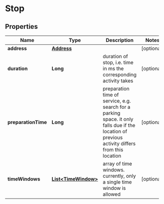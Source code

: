 
# Stop

## Properties
Name | Type | Description | Notes
------------ | ------------- | ------------- | -------------
**address** | [**Address**](Address.md) |  |  [optional]
**duration** | **Long** | duration of stop, i.e. time in ms the corresponding activity takes |  [optional]
**preparationTime** | **Long** | preparation time of service, e.g. search for a parking space. it only falls due if the location of previous activity differs from this location |  [optional]
**timeWindows** | [**List&lt;TimeWindow&gt;**](TimeWindow.md) | array of time windows. currently, only a single time window is allowed |  [optional]



